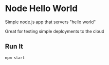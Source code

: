 # Node Hello World

Simple node.js app that servers "hello world"

Great for testing simple deployments to the cloud

## Run It    

`npm start`

